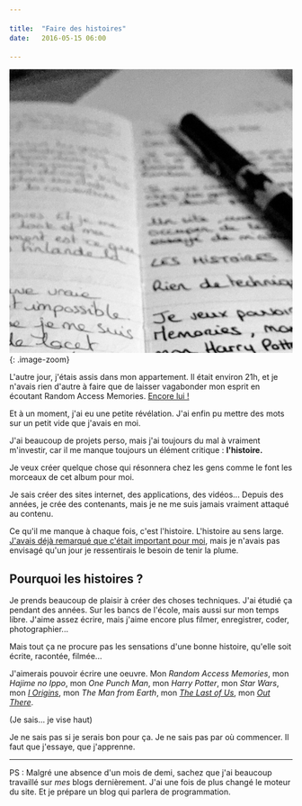 ```yaml
---

title:  "Faire des histoires"
date:   2016-05-15 06:00
    
---
```


![Faire des histoires](/assets/images/faire-des-histoires.jpg){: .image-zoom}

L'autre jour, j'étais assis dans mon appartement. Il était environ 21h, et je n'avais rien d'autre à faire que de laisser vagabonder mon esprit en écoutant Random Access Memories. [Encore lui !](/ordre-des-chansons/)

Et à un moment, j'ai eu une petite révélation. J'ai enfin pu mettre des mots sur un petit vide que j'avais en moi.

J'ai beaucoup de projets perso, mais j'ai toujours du mal à vraiment m'investir, car il me manque toujours un élément critique : **l'histoire.**

Je veux créer quelque chose qui résonnera chez les gens comme le font les morceaux de cet album pour moi.

Je sais créer des sites internet, des applications, des vidéos... Depuis des années, je crée des contenants, mais je ne me suis jamais vraiment attaqué au contenu.

Ce qu'il me manque à chaque fois, c'est l'histoire. L'histoire au sens large. [J'avais déjà remarqué que c'était important pour moi](/histoire-d-histoires/), mais je n'avais pas envisagé qu'un jour je ressentirais le besoin de tenir la plume.

## Pourquoi les histoires ?

Je prends beaucoup de plaisir à créer des choses techniques. J'ai étudié ça pendant des années. Sur les bancs de l'école, mais aussi sur mon temps libre. J'aime assez écrire, mais j'aime encore plus filmer, enregistrer, coder, photographier...

Mais tout ça ne procure pas les sensations d'une bonne histoire, qu'elle soit écrite, racontée, filmée...

J'aimerais pouvoir écrire une oeuvre. Mon *Random Access Memories*, mon *Hajime no Ippo*, mon *One Punch Man*, mon *Harry Potter*, mon *Star Wars*, mon [*I Origins*](/quelques-bons-films/), mon *The Man from Earth*, mon [*The Last of Us*](/regarder-des-jeux-video/), mon [*Out There*](/merci-fibre-tigre/).

(Je sais... je vise haut)

Je ne sais pas si je serais bon pour ça. Je ne sais pas par où commencer. Il faut que j'essaye, que j'apprenne.

___

PS : Malgré une absence d'un mois de demi, sachez que j'ai beaucoup travaillé sur *mes* blogs dernièrement. J'ai une fois de plus changé le moteur du site. Et je prépare un blog qui parlera de programmation.
